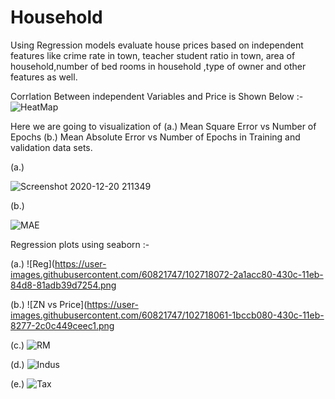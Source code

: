 # Household
Using Regression models evaluate house prices based on independent features like crime rate in town, teacher student ratio in town, area of household,number of bed rooms in household ,type of owner and other features as well. 

Corrlation Between  independent Variables and Price is Shown Below :-
![HeatMap](https://user-images.githubusercontent.com/60821747/102717822-ccd24b80-430a-11eb-9693-7fd3e2a3f348.png)

Here we are going to visualization of (a.) Mean Square Error vs Number of Epochs (b.) Mean Absolute Error vs Number of Epochs in Training and validation data sets.


(a.)

![Screenshot 2020-12-20 211349](https://user-images.githubusercontent.com/60821747/102718024-d3ad8e00-430b-11eb-9b8d-eed4e0b055c9.png)


(b.)

![MAE](https://user-images.githubusercontent.com/60821747/102718033-e32cd700-430b-11eb-8b28-9b0f2b542459.png)


Regression plots using seaborn :-


(a.)    ![Reg](https://user-images.githubusercontent.com/60821747/102718072-2a1acc80-430c-11eb-84d8-81adb39d7254.png


(b.)    ![ZN vs Price](https://user-images.githubusercontent.com/60821747/102718061-1bccb080-430c-11eb-8277-2c0c449ceec1.png


(c.)    ![RM](https://user-images.githubusercontent.com/60821747/102718075-3010ad80-430c-11eb-81d1-517627811594.png)


(d.)    ![Indus ](https://user-images.githubusercontent.com/60821747/102718084-3868e880-430c-11eb-9950-4065eb61211a.png)


(e.)    ![Tax](https://user-images.githubusercontent.com/60821747/102718091-41f25080-430c-11eb-9bd2-75a6e0857ca3.png)


